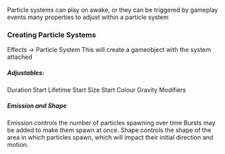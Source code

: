 Particle systems can play on awake, or they can be triggered by gameplay events
many properties to adjust within a particle system

### Creating Particle Systems
Effects -> Particle System
This will create a gameobject with the system attached
##### Adjustables:
Duration
Start Lifetime
Start Size
Start Colour
Gravity Modifiers

##### Emission and Shape
Emission controls the number of particles spawning over time
Bursts may be added to make them spawn at once. 
Shape controls the shape of the area in which particles spawn, which will impact their initial direction and motion.


